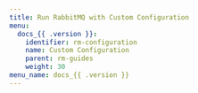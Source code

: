 ```yaml
---
title: Run RabbitMQ with Custom Configuration
menu:
  docs_{{ .version }}:
    identifier: rm-configuration
    name: Custom Configuration
    parent: rm-guides
    weight: 30
menu_name: docs_{{ .version }}
---
```

